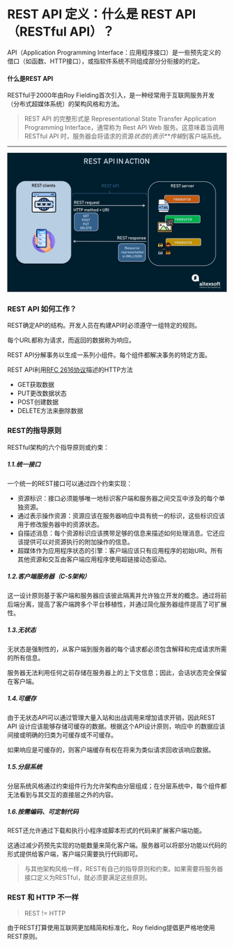 # REST API 定义：什么是 REST API（RESTful API）？

API（Application Programming Interface：应用程序接口）是一些预先定义的借口（如函数、HTTP接口），或指软件系统不同组成部分分衔接的约定。

#### 什么是REST API

RESTful于2000年由Roy Fielding首次引入，是一种经常用于互联网服务开发（分布式超媒体系统）的架构风格和方法。

> REST API 的完整形式是 Representational State Transfer Application Programming Interface，通常称为 Rest API Web 服务。这意味着当调用 RESTful API 时，服务器会将请求的资源*状态*的*表示**传输*到客户端系统。



------

![](img/rf-01.png)



### REST API 如何工作？

REST确定API的结构。开发人员在构建API时必须遵守一组特定的规则。

每个URL都称为请求，而返回的数据称为响应。

REST API分解事务以生成一系列小组件。每个组件都解决事务的特定方面。

REST API利用[RFC 2616协议](http://www.cnpaf.net/Class/HTTP/200811/23277.html)描述的HTTP方法

- GET获取数据
- PUT更改数据状态
- POST创建数据
- DELETE方法来删除数据

### REST的指导原则

RESTful架构的六个指导原则或约束：

##### 1.1.统一接口

一个统一的REST接口可以通过四个约束实现：

- 资源标识：接口必须能够唯一地标识客户端和服务器之间交互中涉及的每个单独资源。
- 通过表示操作资源：资源应该在服务器响应中具有统一的标识，这些标识应该用于修改服务器中的资源状态。
- 自描述消息：每个资源标识应该携带足够的信息来描述如何处理消息。它还应该提供可以对资源执行的附加操作的信息。
- 超媒体作为应用程序状态的引擎：客户端应该只有应用程序的初始URI。所有其他资源和交互由客户端应用程序使用超链接动态驱动。

##### 1.2.客户端服务器（C-S架构）

这一设计原则基于客户端和服务器应该彼此隔离并允许独立开发的概念。通过将前后端分离，提高了客户端跨多个平台移植性，并通过简化服务器组件提高了可扩展性。

##### 1.3.无状态

无状态是强制性的，从客户端到服务器的每个请求都必须包含解释和完成请求所需的所有信息。

服务器无法利用任何之前存储在服务器上的上下文信息；因此，会话状态完全保留在客户端。

##### 1.4.可缓存

由于无状态API可以通过管理大量入站和出战调用来增加请求开销，因此REST API 设计应该能够存储可缓存的数据。根据这个API设计原则，响应中 的数据应该间接或明确的归类为可缓存或不可缓存。

如果响应是可缓存的，则客户端缓存有权在将来为类似请求回收该响应数据。

##### 1.5.分层系统

分层系统风格通过约束组件行为允许架构由分层组成；在分层系统中，每个组件都无法看到与其交互的直接层之外的内容。

##### 1.6.按需编码、可定制代码

REST还允许通过下载和执行小程序或脚本形式的代码来扩展客户端功能。

这通过减少药预先实现的功能数量来简化客户端。服务器可以将部分功能以代码的形式提供给客户端，客户端只需要执行代码即可。

> 与其他架构风格一样，REST有自己的指导原则和约束。如果需要将服务器接口定义为RESTful，就必须要满足这些原则。



### REST 和 HTTP 不一样

> REST != HTTP

由于REST打算使用互联网更加精简和标准化，Roy fielding提倡更严格地使用REST原则。



























